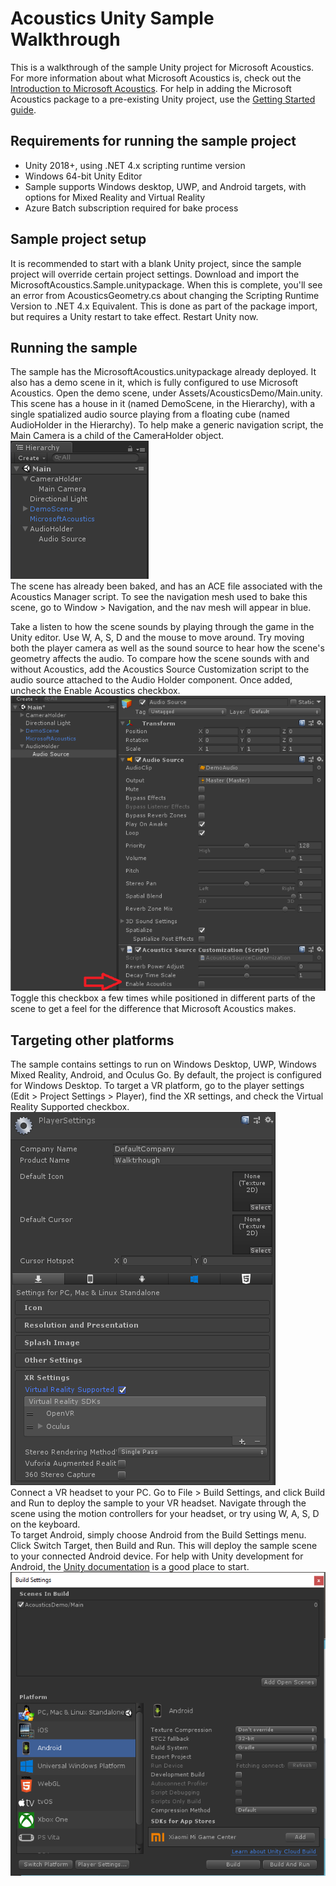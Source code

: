 # Acoustics Unity Sample Walkthrough
This is a walkthrough of the sample Unity project for Microsoft Acoustics. For more information about what Microsoft Acoustics is, check out the [Introduction to Microsoft Acoustics](index.md). For help in adding the Microsoft Acoustics package to a pre-existing Unity project, use the [Getting Started guide](GettingStarted.md).

## Requirements for running the sample project
* Unity 2018+, using .NET 4.x scripting runtime version
* Windows 64-bit Unity Editor
* Sample supports Windows desktop, UWP, and Android targets, with options for Mixed Reality and Virtual Reality
* Azure Batch subscription required for bake process

## Sample project setup
It is recommended to start with a blank Unity project, since the sample project will override certain project settings. Download and import the MicrosoftAcoustics.Sample.unitypackage. When this is complete, you'll see an error from AcousticsGeometry.cs about changing the Scripting Runtime Version to .NET 4.x Equivalent. This is done as part of the package import, but requires a Unity restart to take effect. Restart Unity now.  

## Running the sample
The sample has the MicrosoftAcoustics.unitypackage already deployed. It also has a demo scene in it, which is fully configured to use Microsoft Acoustics. Open the demo scene, under Assets/AcousticsDemo/Main.unity. This scene has a house in it (named DemoScene, in the Hierarchy), with a single spatialized audio source playing from a floating cube (named AudioHolder in the Hierarchy). To help make a generic navigation script, the Main Camera is a child of the CameraHolder object.  
![Hierarchy View](media/SampleHierarchyView.png)  
The scene has already been baked, and has an ACE file associated with the Acoustics Manager script. To see the navigation mesh used to bake this scene, go to Window > Navigation, and the nav mesh will appear in blue.  

Take a listen to how the scene sounds by playing through the game in the Unity editor. Use W, A, S, D and the mouse to move around. Try moving both the player camera as well as the sound source to hear how the scene's geometry affects the audio. To compare how the scene sounds with and without Acoustics, add the Acoustics Source Customization script to the audio source attached to the Audio Holder component. Once added, uncheck the Enable Acoustics checkbox.  
![Toggle Acoustics](media/ToggleAcoustics.png)  
Toggle this checkbox a few times while positioned in different parts of the scene to get a feel for the difference that Microsoft Acoustics makes.  

## Targeting other platforms
The sample contains settings to run on Windows Desktop, UWP, Windows Mixed Reality, Android, and Oculus Go. By default, the project is configured for Windows Desktop. To target a VR platform, go to the player settings (Edit > Project Settings > Player), find the XR settings, and check the Virtual Reality Supported checkbox.  
![Enable VR](media/VRSupport.png)  
Connect a VR headset to your PC. Go to File > Build Settings, and click Build and Run to deploy the sample to your VR headset. Navigate through the scene using the motion controllers for your headset, or try using W, A, S, D on the keyboard.    
To target Android, simply choose Android from the Build Settings menu. Click Switch Target, then Build and Run. This will deploy the sample scene to your connected Android device. For help with Unity development for Android, the [Unity documentation](https://docs.unity3d.com/Manual/android-GettingStarted.html) is a good place to start.
![Target Android](media/TargetAndroid.png)  
